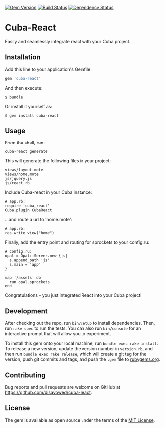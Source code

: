 [![Gem Version](https://img.shields.io/gem/v/cuba-react.svg)](https://rubygems.org/gems/cuba-react)
[![Build Status](https://travis-ci.org/disavowd/cuba-react.svg?branch=master)](https://travis-ci.org/disavowd/cuba-react)
[![Dependency Status](https://gemnasium.com/disavowd/cuba-react.svg)](https://gemnasium.com/disavowd/cuba-react)

# Cuba-React

Easily and seamlessly integrate react with your Cuba project.

## Installation

Add this line to your application's Gemfile:

```ruby
gem 'cuba-react'
```

And then execute:

    $ bundle

Or install it yourself as:

    $ gem install cuba-react

## Usage

From the shell, run:
  
    cuba-react generate

This will generate the following files in your project:

    views/layout.mote
    views/home.mote
    js/jquery.js
    js/react.rb

Include Cuba-react in your Cuba instance: 

    # app.rb:
    require 'cuba_react'
    Cuba.plugin CubaReact

...and route a url to 'home.mote':

    # app.rb:
    res.write view("home")

Finally, add the entry point and routing for sprockets to your config.ru:

    # config.ru:
    opal = Opal::Server.new {|s|
      s.append_path 'js'
      s.main = 'app'
    }

    map '/assets' do
      run opal.sprockets
    end

Congratulations - you just integrated React into your Cuba project!

## Development

After checking out the repo, run `bin/setup` to install dependencies. Then, run `rake spec` to run the tests. You can also run `bin/console` for an interactive prompt that will allow you to experiment.

To install this gem onto your local machine, run `bundle exec rake install`. To release a new version, update the version number in `version.rb`, and then run `bundle exec rake release`, which will create a git tag for the version, push git commits and tags, and push the `.gem` file to [rubygems.org](https://rubygems.org).

## Contributing

Bug reports and pull requests are welcome on GitHub at https://github.com/disavowed/cuba-react.

## License

The gem is available as open source under the terms of the [MIT License](http://opensource.org/licenses/MIT).
